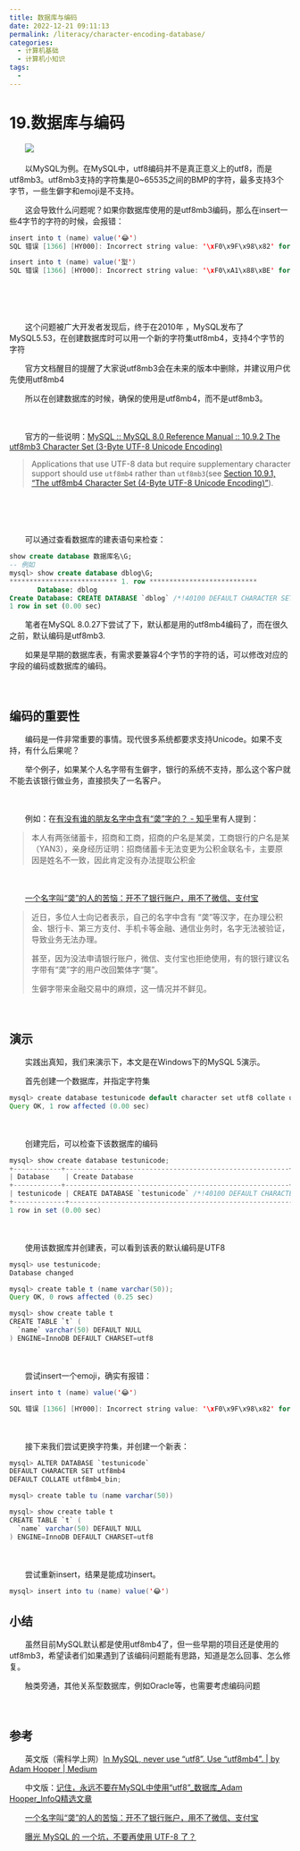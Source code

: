 ```yaml
---
title: 数据库与编码
date: 2022-12-21 09:11:13
permalink: /literacy/character-encoding-database/
categories:
  - 计算机基础
  - 计算机小知识
tags:
  - 
---
```


# 19.数据库与编码

　　‍![](https://image.peterjxl.com/blog/Rin.jpeg)


　　以MySQL为例。在MySQL中，utf8编码并不是真正意义上的utf8，而是utf8mb3。utf8mb3支持的字符集是0~65535之间的BMP的字符，最多支持3个字节，一些生僻字和emoji是不支持。

<!-- more -->

　　这会导致什么问题呢？如果你数据库使用的是utf8mb3编码，那么在insert一些4字节的字符的时候，会报错：

```java
insert into t (name) value('😂')
SQL 错误 [1366] [HY000]: Incorrect string value: '\xF0\x9F\x98\x82' for column 'name' at row 1

insert into t (name) value('𡋾')
SQL 错误 [1366] [HY000]: Incorrect string value: '\xF0\xA1\x88\xBE' for column 'name' at row 1
```

　　‍

　　‍

　　​​这个问题被广大开发者发现后，终于在2010年 ，MySQL发布了MySQL5.53，在创建数据库时可以用一个新的字符集utf8mb4，支持4个字节的字符

　　官方文档醒目的提醒了大家说utf8mb3会在未来的版本中删除，并建议用户优先使用utf8mb4

　　所以在创建数据库的时候，确保的使用是utf8mb4，而不是utf8mb3。

　　‍

　　官方的一些说明：[MySQL :: MySQL 8.0 Reference Manual :: 10.9.2 The utf8mb3 Character Set (3-Byte UTF-8 Unicode Encoding)](https://dev.mysql.com/doc/refman/8.0/en/charset-unicode-utf8mb3.html)

> Applications that use UTF-8 data but require supplementary character support should use `utf8mb4`​ rather than `utf8mb3`​ (see [Section 10.9.1, “The utf8mb4 Character Set (4-Byte UTF-8 Unicode Encoding)”](https://dev.mysql.com/doc/refman/8.0/en/charset-unicode-utf8mb4.html "10.9.1 The utf8mb4 Character Set (4-Byte UTF-8 Unicode Encoding)")).

　　‍

　　‍

　　可以通过查看数据库的建表语句来检查：

```sql
show create database 数据库名\G;
-- 例如
mysql> show create database dblog\G;
*************************** 1. row ***************************
       Database: dblog
Create Database: CREATE DATABASE `dblog` /*!40100 DEFAULT CHARACTER SET utf8mb4 COLLATE utf8mb4_0900_ai_ci */ /*!80016 DEFAULT ENCRYPTION='N' */
1 row in set (0.00 sec)
```

　　笔者在MySQL 8.0.27下尝试了下，默认都是用的utf8mb4编码了，而在很久之前，默认编码是utf8mb3. 

　　如果是早期的数据库表，有需求要兼容4个字节的字符的话，可以修改对应的字段的编码或数据库的编码。

　　​​

## 编码的重要性

　　编码是一件非常重要的事情。现代很多系统都要求支持Unicode。如果不支持，有什么后果呢？

　　举个例子，如果某个人名字带有生僻字，银行的系统不支持，那么这个客户就不能去该银行做业务，直接损失了一名客户。

　　‍

　　例如：在[有没有谁的朋友名字中含有“䶮”字的？ - 知乎](https://www.zhihu.com/question/28622274)里有人提到：

> 本人有两张储蓄卡，招商和工商，招商的户名是某䶮，工商银行的户名是某（YAN3），亲身经历证明：招商储蓄卡无法变更为公积金联名卡，主要原因是姓名不一致，因此肯定没有办法提取公积金

　　‍

　　[一个名字叫“䶮”的人的苦恼：开不了银行账户，用不了微信、支付宝](https://mp.weixin.qq.com/s/1q8Ag21UrEDgRwkqKV41pQ)

> 近日，多位人士向记者表示，自己的名字中含有 “䶮”等汉字，在办理公积金、银行卡、第三方支付、手机卡等金融、通信业务时，名字无法被验证，导致业务无法办理。
>
> 甚至，因为没法申请银行账户，微信、支付宝也拒绝使用，有的银行建议名字带有“䶮”字的用户改回繁体字“龑”。
>
> 生僻字带来金融交易中的麻烦，这一情况并不鲜见。

　　‍

## 演示

　　实践出真知，我们来演示下，本文是在Windows下的MySQL 5演示。

　　首先创建一个数据库，并指定字符集

```java
mysql> create database testunicode default character set utf8 collate utf8_general_ci;
Query OK, 1 row affected (0.00 sec)
```

　　‍

　　创建完后，可以检查下该数据库的编码

```java
mysql> show create database testunicode;
+------------+--------------------------------------------------------+
| Database    | Create Database                                                      |
+------------+--------------------------------------------------------+
| testunicode | CREATE DATABASE `testunicode` /*!40100 DEFAULT CHARACTER SET utf8 */ |
+-------------+--------------------------------------------------------+
1 row in set (0.00 sec)
```

　　‍

　　使用该数据库并创建表，可以看到该表的默认编码是UTF8

```java
mysql> use testunicode;
Database changed

mysql> create table t (name varchar(50));
Query OK, 0 rows affected (0.25 sec)

mysql> show create table t
CREATE TABLE `t` (
  `name` varchar(50) DEFAULT NULL
) ENGINE=InnoDB DEFAULT CHARSET=utf8
```

　　‍

　　尝试insert一个emoji，确实有报错：

```java
insert into t (name) value('😂')

SQL 错误 [1366] [HY000]: Incorrect string value: '\xF0\x9F\x98\x82' for column 'name' at row 1
```

　　‍

　　接下来我们尝试更换字符集，并创建一个新表：

```java
mysql> ALTER DATABASE `testunicode`
DEFAULT CHARACTER SET utf8mb4
DEFAULT COLLATE utf8mb4_bin;

mysql> create table tu (name varchar(50))

mysql> show create table t
CREATE TABLE `t` (
  `name` varchar(50) DEFAULT NULL
) ENGINE=InnoDB DEFAULT CHARSET=utf8
```

　　‍

　　尝试重新insert，结果是能成功insert。

```java
mysql> insert into tu (name) value('😂')
```

## 小结

　　虽然目前MySQL默认都是使用utf8mb4了，但一些早期的项目还是使用的utf8mb3，希望读者们如果遇到了该编码问题能有思路，知道是怎么回事、怎么修复。

　　触类旁通，其他关系型数据库，例如Oracle等，也需要考虑编码问题

　　‍

## 参考

　　英文版（需科学上网）[In MySQL, never use “utf8”. Use “utf8mb4”. | by Adam Hooper | Medium](https://adamhooper.medium.com/in-mysql-never-use-utf8-use-utf8mb4-11761243e434)

　　中文版：[记住，永远不要在MySQL中使用“utf8”_数据库_Adam Hooper_InfoQ精选文章](https://www.infoq.cn/article/in-mysql-never-use-utf8-use-utf8)

　　[一个名字叫“䶮”的人的苦恼：开不了银行账户，用不了微信、支付宝](https://mp.weixin.qq.com/s/1q8Ag21UrEDgRwkqKV41pQ)

　　[曝光 MySQL 的 一个坑，不要再使用 UTF-8 了？](https://mp.weixin.qq.com/s?__biz=MzA4Nzk3ODA0Mg==&mid=2247484205&idx=1&sn=6ab084bfff54fdc344414406a9b2b3cc&chksm=90307a78a747f36e69b41d26bb80c1b89f3349f5d6ef9ab5e4f476988b5510182cb5cc73f674&mpshare=1&scene=1&srcid=0417KfDNE2jl6kk2Tgs7ArKH&sharer_sharetime=1587110729539&sharer_shareid=5cc2777764c85c1d841997739b5bb6f4&key=b1620055a7dc5528f0e65233089854dee199d94b032120819d537f7859f70ea9d066e84fb434fba3b9f06ec36c08b68e17f53aaa1471cb87611c511e8d7a5aa5821a505d607d6d57d6637c49056614c6&ascene=1&uin=MzEzNTMxNzU5NQ%3D%3D&devicetype=Windows+10&version=62080079&lang=zh_CN&exportkey=AXlYHDfOW%2BCvu6ETT1K78vo%3D&pass_ticket=t7u1WU2vv67NzGZQ%2FyXIr6Jgxuqb5IWgSfNRSlR7YzSBGgeYOlooWDMIAtjONqu1)

　　‍

　　